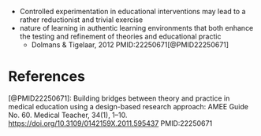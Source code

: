 

- Controlled experimentation in educational interventions may lead to a rather reductionist and trivial exercise 
- nature of learning in authentic learning environments that both enhance the testing and refinement of theories and educational practic
    - Dolmans & Tigelaar, 2012 PMID:22250671[@PMID22250671]


# References

[@PMID22250671]: Building bridges between theory and practice in medical education using a design-based research approach: AMEE Guide No. 60. Medical Teacher, 34(1), 1–10. https://doi.org/10.3109/0142159X.2011.595437 PMID:22250671

